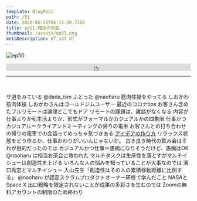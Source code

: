 ```yaml
---  
template: BlogPost  
path: /51 
date: 2020-06-25T06:15:50.738Z  
title: ep51:雑談の効能
thumbnail: /assets/ep51.png
metaDescription: df sdf df  
---  
```

![ep50](/assets/ep51.png)  

<iframe width="100%" height="20" scrolling="no" frameborder="no" allow="autoplay" src="https://w.soundcloud.com/player/?url=https%3A//api.soundcloud.com/tracks/846536635&color=%23ff5500&inverse=false&auto_play=false&show_user=true"></iframe>
</br>

***
  
</br>

サ道をみている @dada_ism
ふとった @naoharu
筋肉体操をやってる しおかわ
筋肉体操
しおかわさんはゴールドジムユーザー
最近のコロナtips
お客さん含めたフルリモートは論理どこでもドア
リモートの課題は、雑談がなくなる
内容が仕事よりか私生活よりか、形式がフォーマルかカジュアルかの四象限
仕事かつカジュアル＝クライアントミーティングの帰りの電車
お客さんとの打ち合わせの帰りの電車での会話ってめっちゃ気づきある
[アイデアの作り方](https://www.amazon.co.jp/dp/4484881047/)
リラックス状態をどう作るか、仕事おわりがいいんじゃないか。
古き良き時代の飲み会はそれが目的だったのでは
カジュアルかつ仕事＝愚痴になりそうだけど、愚痴はOK
@naoharu は相当お茶会に救われた
マルチタスクは生産性を落とすがマルチイシューは創造性を上げる
いろんな人の悩みを知っていることが大事なのでは
濱口秀志とマルチイシュー
入山先生「創造性はその人の累積移動距離に比例する」
@naoharu が認定スクラムプロダクトオーナー研修で学んだこと
NASAとSpace X
出口戦略を限定されないことが成果の多彩さを生むのでは
Zoomの無料アカウントの制限のため終わり

